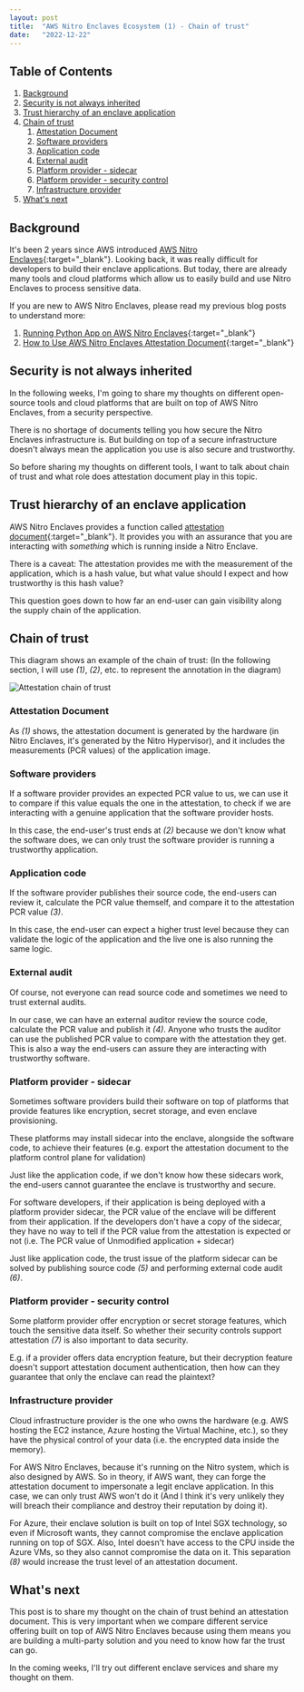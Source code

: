 ```yaml
---
layout: post
title:  "AWS Nitro Enclaves Ecosystem (1) - Chain of trust"
date:   "2022-12-22"
---
```


## Table of Contents
1. [Background](#background)
1. [Security is not always inherited](#security-is-not-always-inherited)
1. [Trust hierarchy of an enclave application](#trust-hierarchy-of-an-enclave-application)
1. [Chain of trust](#chain-of-trust)
   1. [Attestation Document](#attestation-document)
   1. [Software providers](#software-providers)
   1. [Application code](#application-code)
   1. [External audit](#external-audit)
   1. [Platform provider - sidecar](#platform-provider---sidecar)
   1. [Platform provider - security control](#platform-provider---security-control)
   1. [Infrastructure provider](#infrastructure-provider)
1. [What's next](#whats-next)

## Background

It's been 2 years since AWS introduced [AWS Nitro Enclaves](https://aws.amazon.com/ec2/nitro/nitro-enclaves/){:target="_blank"}. Looking back, it was really difficult for developers to build their enclave applications. But today, there are already many tools and cloud platforms which allow us to easily build and use Nitro Enclaves to process sensitive data.

If you are new to AWS Nitro Enclaves, please read my previous blog posts to understand more:
1. [Running Python App on AWS Nitro Enclaves](https://dev.to/aws-builders/running-python-app-on-aws-nitro-enclaves-3lhp){:target="_blank"}
2. [How to Use AWS Nitro Enclaves Attestation Document](https://dev.to/aws-builders/how-to-use-aws-nitro-enclaves-attestation-document-2376){:target="_blank"}

## Security is not always inherited

In the following weeks, I'm going to share my thoughts on different open-source tools and cloud platforms that are built on top of AWS Nitro Enclaves, from a security perspective.

There is no shortage of documents telling you how secure the Nitro Enclaves infrastructure is. But building on top of a secure infrastructure doesn't always mean the application you use is also secure and trustworthy.

So before sharing my thoughts on different tools, I want to talk about chain of trust and what role does attestation document play in this topic.

## Trust hierarchy of an enclave application

AWS Nitro Enclaves provides a function called [attestation document](https://docs.aws.amazon.com/enclaves/latest/user/set-up-attestation.html){:target="_blank"}. It provides you with an assurance that you are interacting with _something_ which is running inside a Nitro Enclave.

There is a caveat:
The attestation provides me with the measurement of the application, which is a hash value, but what value should I expect and how trustworthy is this hash value?

This question goes down to how far an end-user can gain visibility along the supply chain of the application.

## Chain of trust

This diagram shows an example of the chain of trust:
(In the following section, I will use _(1)_, _(2)_, etc. to represent the annotation in the diagram)

![Attestation chain of trust](/assets/images/e098632a-4760-4458-b974-f6075f33ad22.png)

### Attestation Document

As _(1)_ shows, the attestation document is generated by the hardware (in Nitro Enclaves, it's generated by the Nitro Hypervisor), and it includes the measurements (PCR values) of the application image.

### Software providers

If a software provider provides an expected PCR value to us, we can use it to compare if this value equals the one in the attestation, to check if we are interacting with a genuine application that the software provider hosts.

In this case, the end-user's trust ends at _(2)_ because we don't know what the software does, we can only trust the software provider is running a trustworthy application.

### Application code

If the software provider publishes their source code, the end-users can review it, calculate the PCR value themself, and compare it to the attestation PCR value _(3)_.

In this case, the end-user can expect a higher trust level because they can validate the logic of the application and the live one is also running the same logic.

### External audit

Of course, not everyone can read source code and sometimes we need to trust external audits.

In our case, we can have an external auditor review the source code, calculate the PCR value and publish it _(4)_. Anyone who trusts the auditor can use the published PCR value to compare with the attestation they get. This is also a way the end-users can assure they are interacting with trustworthy software.

### Platform provider - sidecar

Sometimes software providers build their software on top of platforms that provide features like encryption, secret storage, and even enclave provisioning.

These platforms may install sidecar into the enclave, alongside the software code, to achieve their features (e.g. export the attestation document to the platform control plane for validation)

Just like the application code, if we don't know how these sidecars work, the end-users cannot guarantee the enclave is trustworthy and secure.

For software developers, if their application is being deployed with a platform provider sidecar, the PCR value of the enclave will be different from their application. If the developers don't have a copy of the sidecar, they have no way to tell if the PCR value from the attestation is expected or not (i.e. The PCR value of Unmodified application + sidecar)

Just like application code, the trust issue of the platform sidecar can be solved by publishing source code _(5)_ and performing external code audit _(6)_.

### Platform provider - security control

Some platform provider offer encryption or secret storage features, which touch the sensitive data itself. So whether their security controls support attestation _(7)_ is also important to data security.

E.g. if a provider offers data encryption feature, but their decryption feature doesn't support attestation document authentication, then how can they guarantee that only the enclave can read the plaintext?

### Infrastructure provider

Cloud infrastructure provider is the one who owns the hardware (e.g. AWS hosting the EC2 instance, Azure hosting the Virtual Machine, etc.), so they have the physical control of your data (i.e. the encrypted data inside the memory).

For AWS Nitro Enclaves, because it's running on the Nitro system, which is also designed by AWS. So in theory, if AWS want, they can forge the attestation document to impersonate a legit enclave application. In this case, we can only trust AWS won't do it (And I think it's very unlikely they will breach their compliance and destroy their reputation by doing it).

For Azure, their enclave solution is built on top of Intel SGX technology, so even if Microsoft wants, they cannot compromise the enclave application running on top of SGX. Also, Intel doesn't have access to the CPU inside the Azure VMs, so they also cannot compromise the data on it. This separation _(8)_ would increase the trust level of an attestation document.

## What's next

This post is to share my thought on the chain of trust behind an attestation document. This is very important when we compare different service offering built on top of AWS Nitro Enclaves because using them means you are building a multi-party solution and you need to know how far the trust can go.

In the coming weeks, I'll try out different enclave services and share my thought on them.
